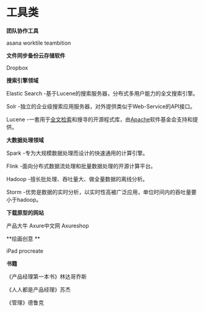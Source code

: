 # 工具类



**团队协作工具**

asana  worktile  teambition



**文件同步备份云存储软件**

Dropbox



**搜索引擎领域**

Elastic Search -基于Lucene的搜索服务器，分布式多用户能力的全文搜索引擎。

Solr -独立的企业级搜索应用服务器，对外提供类似于Web-Service的API接口。



Lucene -一套用于[全文检索](https://baike.baidu.com/item/全文检索/8028630)和搜寻的开源程式库，由[Apache](https://baike.baidu.com/item/Apache)软件基金会支持和提供。



**大数据处理领域**

Spark -专为大规模数据处理而设计的快速通用的计算引擎。

Flink -面向分布式数据流处理和批量数据处理的开源计算平台。

Hadoop -擅长批处理、吞吐量大、做全量数据的离线分析。

Storm -优势是数据的实时分析，以实时性高被广泛应用，单位时间内的吞吐量要小于hadoop。



**下载原型的网站**

产品大牛 Axure中文网 Axureshop



**绘画创意 **

iPad procreate



**书籍**

《产品经理第一本书》林达哥乔斯

《人人都是产品经理》苏杰

《管理》德鲁克